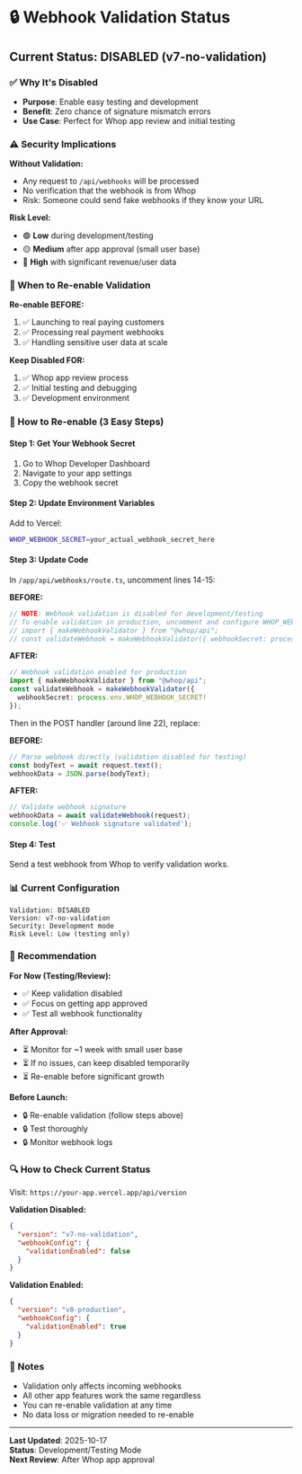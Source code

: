# 🔒 Webhook Validation Status

## Current Status: **DISABLED** (v7-no-validation)

### ✅ Why It's Disabled
- **Purpose**: Enable easy testing and development
- **Benefit**: Zero chance of signature mismatch errors
- **Use Case**: Perfect for Whop app review and initial testing

### ⚠️ Security Implications

**Without Validation:**
- Any request to `/api/webhooks` will be processed
- No verification that the webhook is from Whop
- Risk: Someone could send fake webhooks if they know your URL

**Risk Level:**
- 🟢 **Low** during development/testing
- 🟡 **Medium** after app approval (small user base)
- 🔴 **High** with significant revenue/user data

### 📅 When to Re-enable Validation

**Re-enable BEFORE:**
1. ✅ Launching to real paying customers
2. ✅ Processing real payment webhooks
3. ✅ Handling sensitive user data at scale

**Keep Disabled FOR:**
1. ✅ Whop app review process
2. ✅ Initial testing and debugging
3. ✅ Development environment

### 🔧 How to Re-enable (3 Easy Steps)

#### Step 1: Get Your Webhook Secret
1. Go to Whop Developer Dashboard
2. Navigate to your app settings
3. Copy the webhook secret

#### Step 2: Update Environment Variables
Add to Vercel:
```bash
WHOP_WEBHOOK_SECRET=your_actual_webhook_secret_here
```

#### Step 3: Update Code
In `/app/api/webhooks/route.ts`, uncomment lines 14-15:

**BEFORE:**
```typescript
// NOTE: Webhook validation is disabled for development/testing
// To enable validation in production, uncomment and configure WHOP_WEBHOOK_SECRET
// import { makeWebhookValidator } from "@whop/api";
// const validateWebhook = makeWebhookValidator({ webhookSecret: process.env.WHOP_WEBHOOK_SECRET! });
```

**AFTER:**
```typescript
// Webhook validation enabled for production
import { makeWebhookValidator } from "@whop/api";
const validateWebhook = makeWebhookValidator({ 
  webhookSecret: process.env.WHOP_WEBHOOK_SECRET! 
});
```

Then in the POST handler (around line 22), replace:

**BEFORE:**
```typescript
// Parse webhook directly (validation disabled for testing)
const bodyText = await request.text();
webhookData = JSON.parse(bodyText);
```

**AFTER:**
```typescript
// Validate webhook signature
webhookData = await validateWebhook(request);
console.log('✅ Webhook signature validated');
```

#### Step 4: Test
Send a test webhook from Whop to verify validation works.

### 📊 Current Configuration

```
Validation: DISABLED
Version: v7-no-validation
Security: Development mode
Risk Level: Low (testing only)
```

### 🎯 Recommendation

**For Now (Testing/Review):**
- ✅ Keep validation disabled
- ✅ Focus on getting app approved
- ✅ Test all webhook functionality

**After Approval:**
- ⏳ Monitor for ~1 week with small user base
- ⏳ If no issues, can keep disabled temporarily
- ⏳ Re-enable before significant growth

**Before Launch:**
- 🔒 Re-enable validation (follow steps above)
- 🔒 Test thoroughly
- 🔒 Monitor webhook logs

### 🔍 How to Check Current Status

Visit: `https://your-app.vercel.app/api/version`

**Validation Disabled:**
```json
{
  "version": "v7-no-validation",
  "webhookConfig": {
    "validationEnabled": false
  }
}
```

**Validation Enabled:**
```json
{
  "version": "v8-production",
  "webhookConfig": {
    "validationEnabled": true
  }
}
```

### 📝 Notes

- Validation only affects incoming webhooks
- All other app features work the same regardless
- You can re-enable validation at any time
- No data loss or migration needed to re-enable

---

**Last Updated**: 2025-10-17  
**Status**: Development/Testing Mode  
**Next Review**: After Whop app approval

